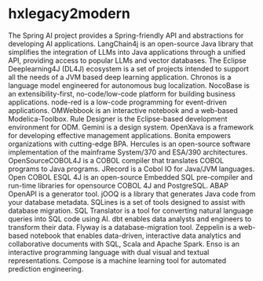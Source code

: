 # hxlegacy2modern

The Spring AI project provides a Spring-friendly API and abstractions for developing AI applications. LangChain4j is an open-source Java library that simplifies the integration of LLMs into Java applications through a unified API, providing access to popular LLMs and vector databases. The Eclipse Deeplearning4J (DL4J) ecosystem is a set of projects intended to support all the needs of a JVM based deep learning application. Chronos is a language model engineered for autonomous bug localization. NocoBase is an extensibility-first, no-code/low-code platform for building business applications. node-red is a low-code programming for event-driven applications. OMWebbook is an interactive notebook and a web-based Modelica-Toolbox. Rule Designer is the Eclipse-based development environment for ODM. Gemini is a design system. OpenXava is a framework for developing effective management applications. Bonita empowers organizations with cutting-edge BPA. Hercules is an open-source software implementation of the mainframe System/370 and ESA/390 architectures. OpenSourceCOBOL4J is a COBOL compiler that translates COBOL programs to Java programs. JRecord is a Cobol IO for Java/JVM languages. Open COBOL ESQL 4J is an open-source Embedded SQL pre-compiler and run-time libraries for opensource COBOL 4J and PostgreSQL. ABAP OpenAPI is a generator tool. jOOQ is a library that generates Java code from your database metadata. SQLines is a set of tools designed to assist with database migration. SQL Translator is a tool for converting natural language queries into SQL code using AI. dbt enables data analysts and engineers to transform their data. Flyway is a database-migration tool. Zeppelin is a web-based notebook that enables data-driven, interactive data analytics and collaborative documents with SQL, Scala and Apache Spark. Enso is an interactive programming language with dual visual and textual representations. Compose is a machine learning tool for automated prediction engineering.
